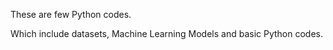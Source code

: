 These are few Python codes.

Which include datasets, Machine Learning Models and basic Python codes.
